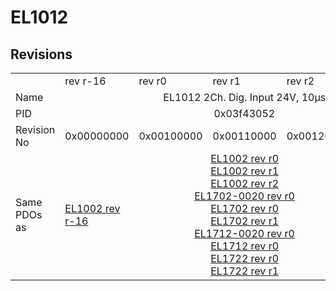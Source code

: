 # EL1012

## Revisions
<table>
<tr>
<td></td>
<td>rev r-16</td>
<td>rev r0</td>
<td>rev r1</td>
<td>rev r2</td>
<td>rev r9979</td>
</tr>
<tr>
<td>Name</td>
<td colspan=5 align="center">EL1012 2Ch. Dig. Input 24V, 10µs</td>
</tr>
<tr>
<td>PID</td>
<td colspan=5 align="center">0x03f43052</td>
</tr>
<tr>
<td>Revision No</td>
<td>0x00000000</td>
<td>0x00100000</td>
<td>0x00110000</td>
<td>0x00120000</td>
<td>0x270b0000</td>
</tr>
<tr>
<td>Same PDOs as</td>
<td><a href="EL1002.md">EL1002 rev r-16</a></td>
<td colspan=3 align="center"><a href="EL1002.md">EL1002 rev r0</a><br/><a href="EL1002.md">EL1002 rev r1</a><br/><a href="EL1002.md">EL1002 rev r2</a><br/><a href="EL1702-0020.md">EL1702-0020 rev r0</a><br/><a href="EL1702.md">EL1702 rev r0</a><br/><a href="EL1702.md">EL1702 rev r1</a><br/><a href="EL1712-0020.md">EL1712-0020 rev r0</a><br/><a href="EL1712.md">EL1712 rev r0</a><br/><a href="EL1722.md">EL1722 rev r0</a><br/><a href="EL1722.md">EL1722 rev r1</a></td>
<td><a href="EL1002.md">EL1002 rev r9979</a></td>
</tr>
</table>
